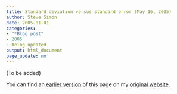 ```yaml
---
title: Standard deviation versus standard error (May 16, 2005)
author: Steve Simon
date: 2005-01-01
categories:
- "*Blog post"
- 2005
- Being updated
output: html_document
page_update: no
---
```


(To be added)

<!---More--->

You can find an [earlier version][sim1] of this page on my [original website][sim2].


[sim1]: http://www.pmean.com/05/StandardError.html
[sim2]: http://www.pmean.com/original_site.html
